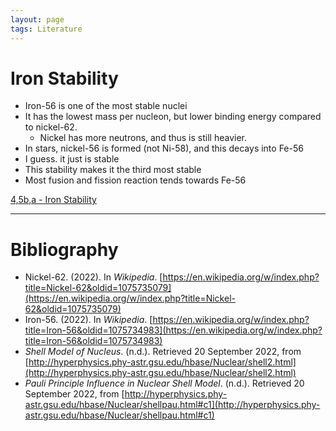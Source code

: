 ```yaml
---
layout: page
tags: Literature  
---
```


# Iron Stability

- Iron-56 is one of the most stable nuclei
- It has the lowest mass per nucleon, but lower binding energy compared to nickel-62.
	- Nickel has more neutrons, and thus is still heavier.
- In stars, nickel-56 is formed (not Ni-58), and this decays into Fe-56
- I guess. it just is stable
- This stability makes it the third most stable
- Most fusion and fission reaction tends towards Fe-56

[4,5b,a - Iron Stability](../3%20Permanent%20Notes/4,5b,a%20-%20Iron%20Stability)

---

# Bibliography
- Nickel-62. (2022). In _Wikipedia_. [https://en.wikipedia.org/w/index.php?title=Nickel-62&oldid=1075735079](https://en.wikipedia.org/w/index.php?title=Nickel-62&oldid=1075735079)
- Iron-56. (2022). In _Wikipedia_. [https://en.wikipedia.org/w/index.php?title=Iron-56&oldid=1075734983](https://en.wikipedia.org/w/index.php?title=Iron-56&oldid=1075734983)
- _Shell Model of Nucleus_. (n.d.). Retrieved 20 September 2022, from [http://hyperphysics.phy-astr.gsu.edu/hbase/Nuclear/shell2.html](http://hyperphysics.phy-astr.gsu.edu/hbase/Nuclear/shell2.html)
- _Pauli Principle Influence in Nuclear Shell Model_. (n.d.). Retrieved 20 September 2022, from [http://hyperphysics.phy-astr.gsu.edu/hbase/Nuclear/shellpau.html#c1](http://hyperphysics.phy-astr.gsu.edu/hbase/Nuclear/shellpau.html#c1)